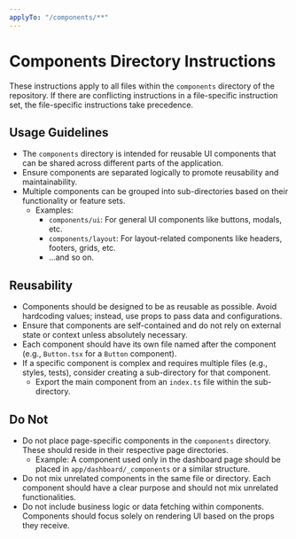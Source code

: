 ```yaml
---
applyTo: "/components/**"
---
```


# Components Directory Instructions

These instructions apply to all files within the `components` directory of the repository. If there are conflicting instructions in a file-specific instruction set, the file-specific instructions take precedence.

## Usage Guidelines

- The `components` directory is intended for reusable UI components that can be shared across different parts of the application.
- Ensure components are separated logically to promote reusability and maintainability.
- Multiple components can be grouped into sub-directories based on their functionality or feature sets.
  - Examples:
    - `components/ui`: For general UI components like buttons, modals, etc.
    - `components/layout`: For layout-related components like headers, footers, grids, etc.
    - ...and so on.

## Reusability

- Components should be designed to be as reusable as possible. Avoid hardcoding values; instead, use props to pass data and configurations.
- Ensure that components are self-contained and do not rely on external state or context unless absolutely necessary.
- Each component should have its own file named after the component (e.g., `Button.tsx` for a `Button` component).
- If a specific component is complex and requires multiple files (e.g., styles, tests), consider creating a sub-directory for that component.
  - Export the main component from an `index.ts` file within the sub-directory.

## Do Not

- Do not place page-specific components in the `components` directory. These should reside in their respective page directories.
  - Example: A component used only in the dashboard page should be placed in `app/dashboard/_components` or a similar structure.
- Do not mix unrelated components in the same file or directory. Each component should have a clear purpose and should not mix unrelated functionalities.
- Do not include business logic or data fetching within components. Components should focus solely on rendering UI based on the props they receive.

